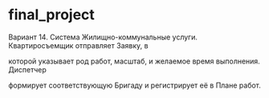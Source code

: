 # final_project

Вариант 14. Система Жилищно-коммунальные услуги. Квартиросъемщик отправляет Заявку, в

которой указывает род работ, масштаб, и желаемое время выполнения. Диспетчер

формирует соответствующую Бригаду и регистрирует её в Плане работ.
